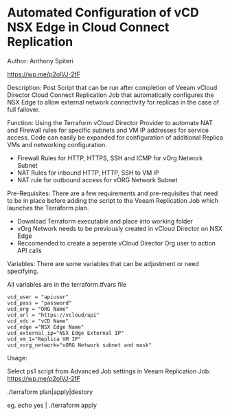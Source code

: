 # Automated Configuration of vCD NSX Edge in Cloud Connect Replication

Author: Anthony Spiteri

https://wp.me/p2olVJ-2fF

Description: Post Script that can be run after completion of Veeam vCloud Director Cloud Connect Replication Job that automatically configures the NSX Edge to allow external network connectivity for replicas in the case of full failover.

Function: Using the Terraform vCloud Director Provider to automate NAT and Firewall rules for specific subnets and VM IP addresses for service access. Code can easily be expanded for configuration of additional Replica VMs and networking configuration.

* Firewall Rules for HTTP, HTTPS, SSH and ICMP for vOrg Network Subnet
* NAT Rules for inbound HTTP, HTTP, SSH to VM IP
* NAT rule for outbound access for vORG Network Subnet

Pre-Requisites: There are a few requirements and pre-requisites that need to be in place before adding the script to the Veeam Replication Job which launches the Terraform plan.

* Download Terraform executable and place into working folder
* vOrg Network needs to be previously created in vCloud Director on NSX Edge
* Reccomended to create a seperate vCloud Director Org user to action API calls

Variables: There are some variables that can be adjustment or need specifying.

All variables are in the terraform.tfvars file

    vcd_user = "apiuser"
    vcd_pass = "password"
    vcd_org = "ORG Name"
    vcd_url = "https://vcloud/api"
    vcd_vdc = "vCD Name"
    vcd_edge ="NSX Edge Name"
    vcd_external_ip="NSX Edge External IP"
    vcd_vm_1="Replica VM IP"
    vcd_vorg_network="vORG Network subnet and mask"

Usage:

Select ps1 script from Advanced Job settings in Veeam Replication Job: https://wp.me/p2olVJ-2fF

./terraform plan|apply|destory

eg. echo yes | ./terraform apply
